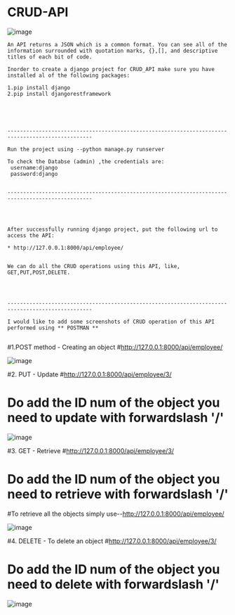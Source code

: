 # CRUD-API

![image](https://user-images.githubusercontent.com/65334844/204044863-710c40bd-6b14-487c-8135-865fdb13a9f6.png)
```
An API returns a JSON which is a common format. You can see all of the information surrounded with quotation marks, {},[], and descriptive titles of each bit of code.

Inorder to create a django project for CRUD_API make sure you have installed al of the following packages:

1.pip install django
2.pip install djangorestframework





-------------------------------------------------------------------------------------------------

Run the project using --python manage.py runserver

To check the Databse (admin) ,the credentials are:
 username:django
 password:django
 
 
-------------------------------------------------------------------------------------------------




After successfully running django project, put the following url to access the API:

* http://127.0.0.1:8000/api/employee/ 


We can do all the CRUD operations using this API, like, GET,PUT,POST,DELETE.




-------------------------------------------------------------------------------------------------

I would like to add some screenshots of CRUD operation of this API performed using ** POSTMAN **


```
#1.POST method - Creating an object
#http://127.0.0.1:8000/api/employee/ 

![image](https://user-images.githubusercontent.com/65334844/204043512-b663c477-9271-483d-98a1-4762a4febab6.png)

#2. PUT - Update
#http://127.0.0.1:8000/api/employee/3/
# Do add the ID num of the object you need to update with forwardslash '/'

![image](https://user-images.githubusercontent.com/65334844/204043854-17450190-8a74-4a21-8454-15147e892aa3.png)

#3. GET - Retrieve 
#http://127.0.0.1:8000/api/employee/3/
# Do add the ID num of the object you need to retrieve with forwardslash '/'

#To retrieve all the objects simply use--http://127.0.0.1:8000/api/employee/

![image](https://user-images.githubusercontent.com/65334844/204044459-813fce6d-7291-4f0a-ae80-f7733b6bb614.png)


#4. DELETE - To delete an object 
#http://127.0.0.1:8000/api/employee/3/
# Do add the ID num of the object you need to delete with forwardslash '/'
![image](https://user-images.githubusercontent.com/65334844/204045262-a526eb90-6b11-49ea-bc60-cbf8fc0c6a73.png)


